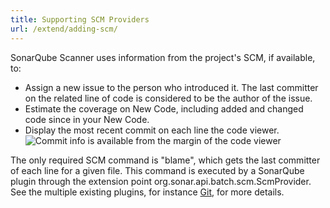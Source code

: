 ```yaml
---
title: Supporting SCM Providers
url: /extend/adding-scm/
---
```

SonarQube Scanner uses information from the project's SCM, if available, to:

* Assign a new issue to the person who introduced it. The last committer on the related line of code is considered to be the author of the issue. 
* Estimate the coverage on New Code, including added and changed code since in your New Code.
* Display the most recent commit on each line the code viewer.
![Commit info is available from the margin of the code viewer](/images/commit-info-in-code-viewer.png)

The only required SCM command is "blame", which gets the last committer of each line for a given file. This command is executed by a SonarQube plugin through the extension point  org.sonar.api.batch.scm.ScmProvider. See the multiple existing plugins, for instance [Git](https://docs.sonarqube.org/display/SONAR/Git+Integration), for more details.
